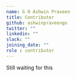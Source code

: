 ```yaml
---
name: G O Ashwin Praveen
title: Contributor
github: ashwinpraveengo
twitter: ""
linkedin: ""
slack: ""
joining_date: ""
role : contributor
---
```


Still waiting for this
